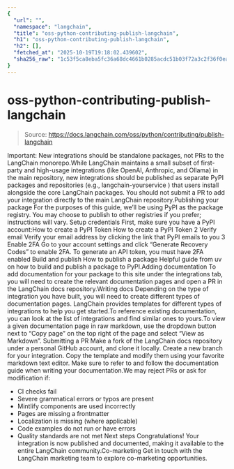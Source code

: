 ```yaml
---
{
  "url": "",
  "namespace": "langchain",
  "title": "oss-python-contributing-publish-langchain",
  "h1": "oss-python-contributing-publish-langchain",
  "h2": [],
  "fetched_at": "2025-10-19T19:18:02.439602",
  "sha256_raw": "1c53f5ca8eba5fc36a68dc4661b0285acdc51b03f72a3c2f36f0ea0b9eadd71c"
}
---
```


# oss-python-contributing-publish-langchain

> Source: https://docs.langchain.com/oss/python/contributing/publish-langchain

Important: New integrations should be standalone packages, not PRs to the LangChain monorepo.While LangChain maintains a small subset of first-party and high-usage integrations (like OpenAI, Anthropic, and Ollama) in the main repository, new integrations should be published as separate PyPI packages and repositories (e.g.,
langchain-yourservice
) that users install alongside the core LangChain packages. You should not submit a PR to add your integration directly to the main LangChain repository.Publishing your package
For the purposes of this guide, we’ll be using PyPI as the package registry. You may choose to publish to other registries if you prefer; instructions will vary.
Setup credentials
First, make sure you have a PyPI account:How to create a PyPI Token
How to create a PyPI Token
2
Verify email
Verify your email address by clicking the link that PyPI emails to you
3
Enable 2FA
Go to your account settings and click “Generate Recovery Codes” to enable 2FA. To generate an API token, you must have 2FA enabled
Build and publish
How to publish a package
Helpful guide from
uv
on how to build and publish a package to PyPI.Adding documentation
To add documentation for your package to this site under the integrations tab, you will need to create the relevant documentation pages and open a PR in the LangChain docs repository.Writing docs
Depending on the type of integration you have built, you will need to create different types of documentation pages. LangChain provides templates for different types of integrations to help you get started.To reference existing documentation, you can look at the list of integrations and find similar ones to yours.To view a given documentation page in raw markdown, use the dropdown button next to “Copy page” on the top right of the page and select “View as Markdown”.
Submitting a PR
Make a fork of the LangChain docs repository under a personal GitHub account, and clone it locally. Create a new branch for your integration. Copy the template and modify them using your favorite markdown text editor. Make sure to refer to and follow the documentation guide when writing your documentation.We may reject PRs or ask for modification if:
- CI checks fail
- Severe grammatical errors or typos are present
- Mintlify components are used incorrectly
- Pages are missing a frontmatter
- Localization is missing (where applicable)
- Code examples do not run or have errors
- Quality standards are not met
Next steps
Congratulations! Your integration is now published and documented, making it available to the entire LangChain community.Co-marketing
Get in touch with the LangChain marketing team to explore co-marketing opportunities.
